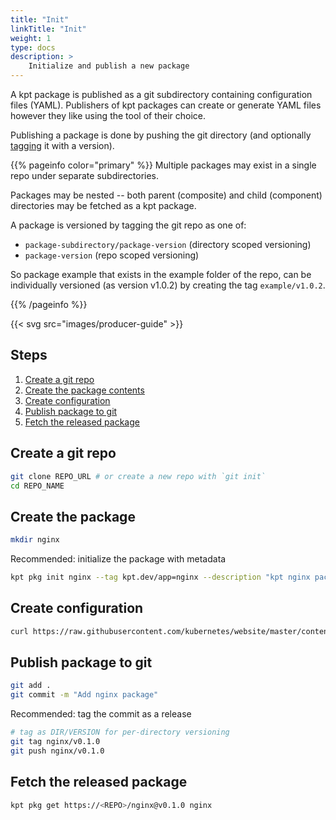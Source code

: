 ```yaml
---
title: "Init"
linkTitle: "Init"
weight: 1
type: docs
description: >
    Initialize and publish a new package
---
```


A kpt package is published as a git subdirectory containing configuration
files (YAML). Publishers of kpt packages can create or generate YAML files
however they like using the tool of their choice.

Publishing a package is done by pushing the git directory
(and optionally [tagging] it with a version).

{{% pageinfo color="primary" %}}
Multiple packages may exist in a single repo under separate subdirectories.

Packages may be nested -- both parent (composite) and child
(component) directories may be fetched as a kpt package.

A package is versioned by tagging the git repo as one of:

- `package-subdirectory/package-version` (directory scoped versioning)
- `package-version` (repo scoped versioning)

So package example that exists in the example folder of the repo, can
be individually versioned (as version v1.0.2) by creating the tag `example/v1.0.2`.

{{% /pageinfo %}}

{{< svg src="images/producer-guide" >}}

## Steps

1. [Create a git repo](#create-a-git-repo)
2. [Create the package contents](#create-the-package)
3. [Create configuration](#create-configuration)
4. [Publish package to git](#publish-package-to-git)
5. [Fetch the released package](#fetch-the-released-package)

## Create a git repo

```sh
git clone REPO_URL # or create a new repo with `git init`
cd REPO_NAME
```

## Create the package

```sh
mkdir nginx
```

Recommended: initialize the package with metadata

```sh
kpt pkg init nginx --tag kpt.dev/app=nginx --description "kpt nginx package"
```

## Create configuration

```sh
curl https://raw.githubusercontent.com/kubernetes/website/master/content/en/examples/controllers/nginx-deployment.yaml --output nginx/nginx-deployment.yaml
```

## Publish package to git

```sh
git add .
git commit -m "Add nginx package"
```

Recommended: tag the commit as a release

```sh
# tag as DIR/VERSION for per-directory versioning
git tag nginx/v0.1.0
git push nginx/v0.1.0
```

## Fetch the released package

```sh
kpt pkg get https://<REPO>/nginx@v0.1.0 nginx
```

[tagging]: https://git-scm.com/book/en/v2/Git-Basics-Tagging